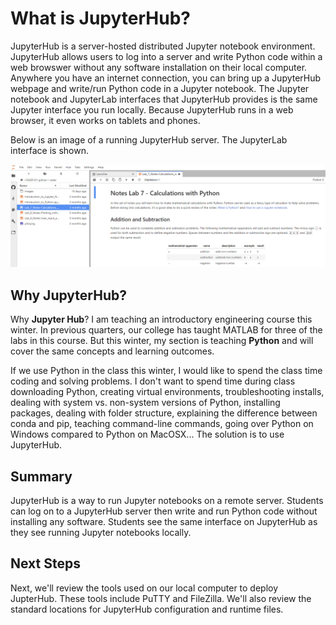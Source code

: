 # What is JupyterHub?

JupyterHub is a server-hosted distributed Jupyter notebook environment. JupyterHub allows users to log into a server and write Python code within a web browswer without any software installation on their local computer. Anywhere you have an internet connection, you can bring up a JupyterHub webpage and write/run Python code in a Jupyter notebook. The Jupyter notebook and JupyterLab interfaces that JupyterHub provides is the same Jupyter interface you run locally. Because JupyterHub runs in a web browser, it even works on tablets and phones.

Below is an image of a running JupyterHub server. The JupyterLab interface is shown.

![JupyterHub Running](images/jupyterhub_running_live.png)

## Why JupyterHub?

Why **Jupyter Hub**? I am teaching an introductory engineering course this winter. In previous quarters, our college has taught MATLAB for three of the labs in this course. But this winter, my section is teaching **Python** and will cover the same concepts and learning outcomes.

If we use Python in the class this winter, I would like to spend the class time coding and solving problems. I don't want to spend time during class downloading Python, creating virtual environments, troubleshooting installs, dealing with system vs. non-system versions of Python, installing packages, dealing with folder structure, explaining the difference between conda and pip, teaching command-line commands, going over Python on Windows compared to Python on MacOSX... The solution is to use JupyterHub.

## Summary

JupyterHub is a way to run Jupyter notebooks on a remote server. Students can log on to a JupyterHub server then write and run Python code without installing any software. Students see the same interface on JupyterHub as they see running Jupyter notebooks locally.

## Next Steps

Next, we'll review the tools used on our local computer to deploy JupterHub. These tools include PuTTY and FileZilla. We'll also review the standard locations for JupyterHub configuration and runtime files.